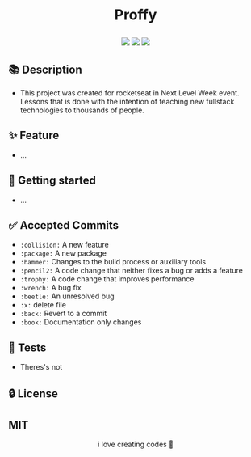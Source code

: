 <!-- <p align="center">    
 <img src="" width=200px height=200px />    
</p> -->

<h1 align="center">

Proffy

</h1>

<p align="center">
	<p align="center">    
	 <img src="https://img.shields.io/badge/always-LEARNING-RED.svg"/>
	 <img src="https://img.shields.io/github/stars/GledsonS831/twitter-resonsive-react?style=social"/>    
	 <img src="https://img.shields.io/twitter/url?style=social&url=https%3A%2F%2Ftwitter.com%2FgledsonDev"/>
	</p>
 </p>

## 📚 Description 
- This project was created for rocketseat in Next Level Week event. Lessons that is done with the intention of teaching new fullstack technologies to thousands of people.

## ✨ Feature
- ...

## 🚀 Getting started  
- ...

## ✅ Accepted Commits

- `:collision:` A new feature
- `:package:` A new package
- `:hammer:` Changes to the build process or auxiliary tools
- `:pencil2:` A code change that neither fixes a bug or adds a feature
- `:trophy:` A code change that improves performance
- `:wrench:` A bug fix
- `:beetle:` An unresolved bug
- `:x:` delete file
- `:back:` Revert to a commit
- `:book:` Documentation only changes

## 📝 Tests  
- Theres's not

## 🔒 License
MIT
---

<p align="center">
	i love creating codes 💜
</p>

